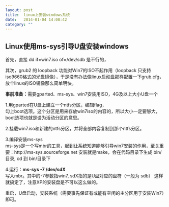 ```yaml
---
layout: post
title:  linux上安装windows系统
date:   2014-01-04 14:08:42
category: ""
---
```

<h2 id="tagline">Linux使用ms-sys引导U盘安装windows</h2>

<p>首先，直接 dd if=win7.iso of=/dev/sdb 是不行的，</p>
<p>其次，grub2 的 loopback 功能对Win7的ISO不起作用（loopback 只支持iso9660格式的光盘镜像），于是没有办法像linux启动盘那样配置一下grub.cfg，放个linux的ISO镜像那么简单明快。</p>

<p><strong>事前准备：</strong>需要gparted、ms-sys、win7安装用ISO，4G及以上大小U盘一个</p>

<p>1.用gparted在U盘上建立一个ntfs分区，编辑flag，<br>
勾上boot选项。这个分区是用来存放win7iso的内容的，所以大小一定要够大，boot选项也就是设为活动分区的意思。</p>
<p>2.挂载win7.iso和新建的ntfs分区，并将全部内容复制到那个ntfs分区。</p>
<p>3.编译安装ms-sys<br>
ms-sys是一个写mbr的工具，起到让系统知道能够引导win7安装的作用，至关重要：http://ms-sys.sourceforge.net
安装就是make，会在代码目录下生成 bin/目录, cd 到 bin/目录下</p>
<p>4.运行：<b>ms-sys -7 /dev/sdX</b><br>
写入mbr。其中的-7参数指win7, sdX指的是U盘对应的盘符（一般为 sdb）
这样就搞定了，注意XP的安装盘是不可以这么做的。

<p>重启，U盘启动，安装系统（需要事先保证有或能有空闲的主分区用于安装Win7）即可。</p>